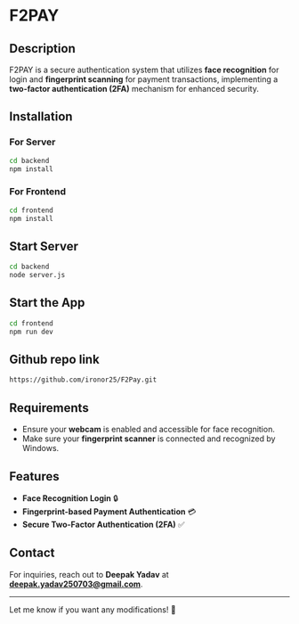 # F2PAY  

## Description  
F2PAY is a secure authentication system that utilizes **face recognition** for login and **fingerprint scanning** for payment transactions, implementing a **two-factor authentication (2FA)** mechanism for enhanced security.  

## Installation  

### For Server  
```sh  
cd backend  
npm install  
```

### For Frontend  
```sh  
cd frontend
npm install  
```
## Start Server
```sh  
cd backend
node server.js 
```
## Start the App  
```sh  
cd frontend
npm run dev  
```
## Github repo link 
```sh  
https://github.com/ironor25/F2Pay.git
```
## Requirements  
- Ensure your **webcam** is enabled and accessible for face recognition.  
- Make sure your **fingerprint scanner** is connected and recognized by Windows.  

## Features  
- **Face Recognition Login** 🔒  
- **Fingerprint-based Payment Authentication** 💳  
- **Secure Two-Factor Authentication (2FA)** ✅  


## Contact  
For inquiries, reach out to **Deepak Yadav** at **deepak.yadav250703@gmail.com**.  

---  
Let me know if you want any modifications! 🚀  
